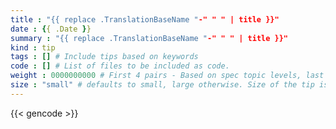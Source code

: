 ```yaml
---
title : "{{ replace .TranslationBaseName "-" " " | title }}"
date : {{ .Date }}
summary : "{{ replace .TranslationBaseName "-" " " | title }}"
kind : tip 
tags : [] # Include tips based on keywords
code : [] # List of files to be included as code.
weight : 0000000000 # First 4 pairs - Based on spec topic levels, last pair - custom
size : "small" # defaults to small, large otherwise. Size of the tip is based on this value.   
---
```


<!-- Add page summary here -->

<!--more-->

{{< gencode >}}